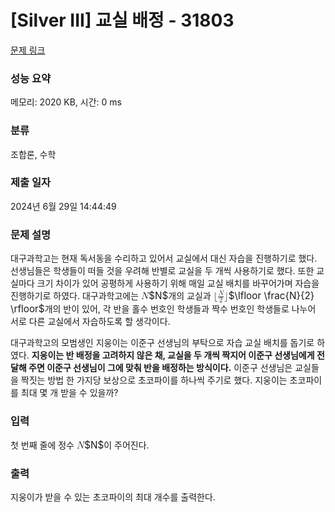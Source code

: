 # [Silver III] 교실 배정 - 31803 

[문제 링크](https://www.acmicpc.net/problem/31803) 

### 성능 요약

메모리: 2020 KB, 시간: 0 ms

### 분류

조합론, 수학

### 제출 일자

2024년 6월 29일 14:44:49

### 문제 설명

<p>대구과학고는 현재 독서동을 수리하고 있어서 교실에서 대신 자습을 진행하기로 했다. 선생님들은 학생들이 떠들 것을 우려해 반별로 교실을 두 개씩 사용하기로 했다. 또한 교실마다 크기 차이가 있어 공평하게 사용하기 위해 매일 교실 배치를 바꾸어가며 자습을 진행하기로 하였다. 대구과학고에는 <mjx-container class="MathJax" jax="CHTML" style="font-size: 109%; position: relative;"><mjx-math class="MJX-TEX" aria-hidden="true"><mjx-mi class="mjx-i"><mjx-c class="mjx-c1D441 TEX-I"></mjx-c></mjx-mi></mjx-math><mjx-assistive-mml unselectable="on" display="inline"><math xmlns="http://www.w3.org/1998/Math/MathML"><mi>N</mi></math></mjx-assistive-mml><span aria-hidden="true" class="no-mathjax mjx-copytext">$N$</span></mjx-container>개의 교실과 <mjx-container class="MathJax" jax="CHTML" style="font-size: 109%; position: relative;"><mjx-math class="MJX-TEX" aria-hidden="true"><mjx-mo class="mjx-n"><mjx-c class="mjx-c230A"></mjx-c></mjx-mo><mjx-mfrac><mjx-frac><mjx-num><mjx-nstrut></mjx-nstrut><mjx-mi class="mjx-i" size="s"><mjx-c class="mjx-c1D441 TEX-I"></mjx-c></mjx-mi></mjx-num><mjx-dbox><mjx-dtable><mjx-line></mjx-line><mjx-row><mjx-den><mjx-dstrut></mjx-dstrut><mjx-mn class="mjx-n" size="s"><mjx-c class="mjx-c32"></mjx-c></mjx-mn></mjx-den></mjx-row></mjx-dtable></mjx-dbox></mjx-frac></mjx-mfrac><mjx-mo class="mjx-n"><mjx-c class="mjx-c230B"></mjx-c></mjx-mo></mjx-math><mjx-assistive-mml unselectable="on" display="inline"><math xmlns="http://www.w3.org/1998/Math/MathML"><mo fence="false" stretchy="false">⌊</mo><mfrac><mi>N</mi><mn>2</mn></mfrac><mo fence="false" stretchy="false">⌋</mo></math></mjx-assistive-mml><span aria-hidden="true" class="no-mathjax mjx-copytext">$\lfloor \frac{N}{2} \rfloor$</span></mjx-container>개의 반이 있어, 각 반을 홀수 번호인 학생들과 짝수 번호인 학생들로 나누어 서로 다른 교실에서 자습하도록 할 생각이다.</p>

<p>대구과학고의 모범생인 지웅이는 이준구 선생님의 부탁으로 자습 교실 배치를 돕기로 하였다. <strong>지웅이는 반 배정을 고려하지 않은 채, 교실을 두 개씩 짝지어 이준구 선생님에게 전달해 주면 이준구 선생님이 그에 맞춰 반을 배정하는 방식이다.</strong> 이준구 선생님은 교실들을 짝짓는 방법 한 가지당 보상으로 초코파이를 하나씩 주기로 했다. 지웅이는 초코파이를 최대 몇 개 받을 수 있을까?</p>

### 입력 

 <p>첫 번째 줄에 정수 <mjx-container class="MathJax" jax="CHTML" style="font-size: 109%; position: relative;"><mjx-math class="MJX-TEX" aria-hidden="true"><mjx-mi class="mjx-i"><mjx-c class="mjx-c1D441 TEX-I"></mjx-c></mjx-mi></mjx-math><mjx-assistive-mml unselectable="on" display="inline"><math xmlns="http://www.w3.org/1998/Math/MathML"><mi>N</mi></math></mjx-assistive-mml><span aria-hidden="true" class="no-mathjax mjx-copytext">$N$</span></mjx-container>이 주어진다.</p>

### 출력 

 <p>지웅이가 받을 수 있는 초코파이의 최대 개수를 출력한다.</p>

